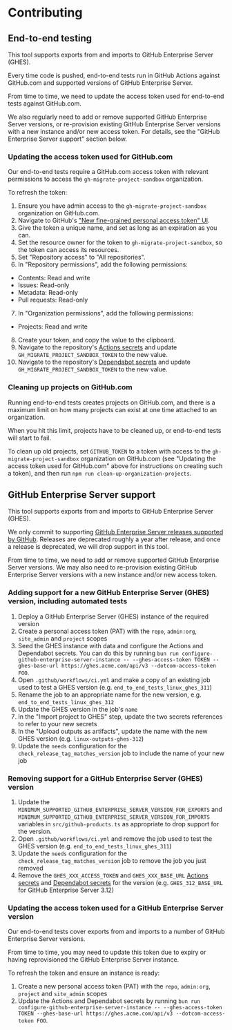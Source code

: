 # Contributing

## End-to-end testing

This tool supports exports from and imports to GitHub Enterprise Server (GHES).

Every time code is pushed, end-to-end tests run in GitHub Actions against GitHub.com and supported versions of GitHub Enterprise Server.

From time to time, we need to update the access token used for end-to-end tests against GitHub.com.

We also regularly need to add or remove supported GitHub Enterprise Server versions, or re-provision existing GitHub Enterprise Server versions with a new instance and/or new access token. For details, see the "GitHub Enterprise Server support" section below.

### Updating the access token used for GitHub.com

Our end-to-end tests require a GitHub.com access token with relevant permissions to access the `gh-migrate-project-sandbox` organization.

To refresh the token:

1. Ensure you have admin access to the `gh-migrate-project-sandbox` organization on GitHub.com.
2. Navigate to GitHub's ["New fine-grained personal access token" UI](https://github.com/settings/personal-access-tokens/new).
3. Give the token a unique name, and set as long as an expiration as you can.
4. Set the resource owner for the token to `gh-migrate-project-sandbox`, so the token can access its resources.
5. Set "Repository access" to "All repositories".
6. In "Repository permissions", add the following permissions:

- Contents: Read and write
- Issues: Read-only
- Metadata: Read-only
- Pull requests: Read-only

7. In "Organization permissions", add the following permissions:

- Projects: Read and write

8. Create your token, and copy the value to the clipboard.
9. Navigate to the repository's [Actions secrets](https://github.com/timrogers/gh-migrate-project/settings/secrets/actions) and update `GH_MIGRATE_PROJECT_SANDBOX_TOKEN` to the new value.
10. Navigate to the repository's [Dependabot secrets](https://github.com/timrogers/gh-migrate-project/settings/secrets/dependabot) and update `GH_MIGRATE_PROJECT_SANDBOX_TOKEN` to the new value.

### Cleaning up projects on GitHub.com

Running end-to-end tests creates projects on GitHub.com, and there is a maximum limit on how many projects can exist at one time attached to an organization.

When you hit this limit, projects have to be cleaned up, or end-to-end tests will start to fail.

To clean up old projects, set `GITHUB_TOKEN` to a token with access to the `gh-migrate-project-sandbox` organization on GitHub.com (see "Updating the access token used for GitHub.com" above for instructions on creating such a token), and then run `npm run clean-up-organization-projects`.

## GitHub Enterprise Server support

This tool supports exports from and imports to GitHub Enterprise Server (GHES).

We only commit to supporting [GitHub Enterprise Server releases supported by GitHub](https://docs.github.com/en/enterprise-server/admin/all-releases). Releases are deprecated roughly a year after release, and once a release is deprecated, we will drop support in this tool.

From time to time, we need to add or remove supported GitHub Enterprise Server versions. We may also need to re-provision existing GitHub Enterprise Server versions with a new instance and/or new access token.

### Adding support for a new GitHub Enterprise Server (GHES) version, including automated tests

1. Deploy a GitHub Enterprise Server (GHES) instance of the required version
1. Create a personal access token (PAT) with the `repo`, `admin:org`, `site_admin` and `project` scopes
1. Seed the GHES instance with data and configure the Actions and Dependabot secrets. You can do this by running `bun run configure-github-enterprise-server-instance -- --ghes-access-token TOKEN --ghes-base-url https://ghes.acme.com/api/v3 --dotcom-access-token FOO`.
1. Open `.github/workflows/ci.yml` and make a copy of an existing job used to test a GHES version (e.g. `end_to_end_tests_linux_ghes_311`)
1. Rename the job to an appropriate name for the new version, e.g. `end_to_end_tests_linux_ghes_312`
1. Update the GHES version in the job's `name`
1. In the "Import project to GHES" step, update the two secrets references to refer to your new secrets
1. In the "Upload outputs as artifacts", update the name with the new GHES version (e.g. `linux-outputs-ghes-312`)
1. Update the `needs` configuration for the `check_release_tag_matches_version` job to include the name of your new job

### Removing support for a GitHub Enterprise Server (GHES) version

1. Update the `MINIMUM_SUPPORTED_GITHUB_ENTERPRISE_SERVER_VERSION_FOR_EXPORTS` and `MINIMUM_SUPPORTED_GITHUB_ENTERPRISE_SERVER_VERSION_FOR_IMPORTS` variables in `src/github-products.ts` as appropriate to drop support for the version.
1. Open `.github/workflows/ci.yml` and remove the job used to test the GHES version (e.g. `end_to_end_tests_linux_ghes_311`)
1. Update the `needs` configuration for the `check_release_tag_matches_version` job to remove the job you just removed
1. Remove the `GHES_XXX_ACCESS_TOKEN` and `GHES_XXX_BASE_URL` [Actions secrets](https://github.com/timrogers/gh-migrate-project/settings/secrets/actions) and [Dependabot secrets](https://github.com/timrogers/gh-migrate-project/settings/secrets/dependabot) for the version (e.g. `GHES_312_BASE_URL` for GitHub Enterprise Server 3.12)

### Updating the access token used for a GitHub Enterprise Server version

Our end-to-end tests cover exports from and imports to a number of GitHub Enterprise Server versions.

From time to time, you may need to update this token due to expiry or having reprovisioned the GitHub Enterprise Server instance.

To refresh the token and ensure an instance is ready:

1. Create a new personal access token (PAT) with the `repo`, `admin:org`, `project` and `site_admin` scopes
1. Update the Actions and Dependabot secrets by running `bun run configure-github-enterprise-server-instance -- --ghes-access-token TOKEN --ghes-base-url https://ghes.acme.com/api/v3 --dotcom-access-token FOO`.
